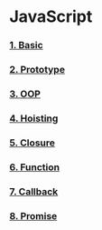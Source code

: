 # JavaScript

### [1. Basic][link1]
[link1]: https://github.com/kimmincheol-kor/Study_WEB/blob/master/JavaScript/JavaScript/1.Basic.md

### [2. Prototype][link2]
[link2]: https://github.com/kimmincheol-kor/Study_WEB/blob/master/JavaScript/JavaScript/2.Prototype.md

### [3. OOP][link3]
[link3]: https://github.com/kimmincheol-kor/Study_WEB/blob/master/JavaScript/JavaScript/3.OOP.md

### [4. Hoisting][link4]
[link4]: https://github.com/kimmincheol-kor/Study_WEB/blob/master/JavaScript/JavaScript/4.Hoisting.md

### [5. Closure][link5]
[link5]: https://github.com/kimmincheol-kor/Study_WEB/blob/master/JavaScript/JavaScript/5.Closure.md

### [6. Function][link6]
[link6]: https://github.com/kimmincheol-kor/Study_WEB/blob/master/JavaScript/JavaScript/6.Function.md

### [7. Callback][link7]
[link7]: https://github.com/kimmincheol-kor/Study_WEB/blob/master/JavaScript/JavaScript/7.Callback.md

### [8. Promise][link8]
[link8]: https://github.com/kimmincheol-kor/Study_WEB/blob/master/JavaScript/JavaScript/8.Promise.md
